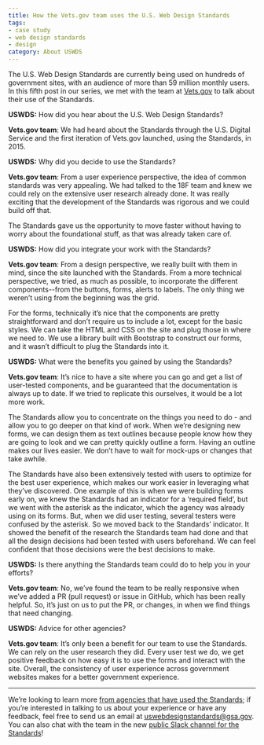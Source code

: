 ```yaml
---
title: How the Vets.gov team uses the U.S. Web Design Standards
tags:
- case study
- web design standards
- design
category: About USWDS
---
```

The U.S. Web Design Standards are currently being used on hundreds of government sites, with an audience of more than 59 million monthly users. In this fifth post in our series, we met with the team at [Vets.gov](https://vets.gov) to talk about their use of the Standards.

**USWDS:** How did you hear about the U.S. Web Design Standards?

**Vets.gov team**: We had heard about the Standards through the U.S. Digital Service and the first iteration of Vets.gov launched, using the Standards, in 2015.

**USWDS:** Why did you decide to use the Standards?

**Vets.gov team**: From a user experience perspective, the idea of common standards was very appealing. We had talked to the 18F team and knew we could rely on the extensive user research already done. It was really exciting that the development of the Standards was rigorous and we could build off that.

The Standards gave us the opportunity to move faster without having to worry about the foundational stuff, as that was already taken care of.

**USWDS:** How did you integrate your work with the Standards?

**Vets.gov team**: From a design perspective, we really built with them in mind, since the site launched with the Standards. From a more technical perspective, we tried, as much as possible, to incorporate the different components--from the buttons, forms, alerts to labels. The only thing we weren’t using from the beginning was the grid.

For the forms, technically it’s nice that the components are pretty straightforward and don’t require us to include a lot, except for the basic styles. We can take the HTML and CSS on the site and plug those in where we need to. We use a library built with Bootstrap to construct our forms, and it wasn’t difficult to plug the Standards into it.

**USWDS:** What were the benefits you gained by using the Standards?

**Vets.gov team**: It’s nice to have a site where you can go and get a list of user-tested components, and be guaranteed that the documentation is always up to date. If we tried to replicate this ourselves, it would be a lot more work.

The Standards allow you to concentrate on the things you need to do - and allow you to go deeper on that kind of work. When we’re designing new forms, we can design them as text outlines because people know how they are going to look and we can pretty quickly outline a form. Having an outline makes our lives easier. We don’t have to wait for mock-ups or changes that take awhile.

The Standards have also been extensively tested with users to optimize for the best user experience, which makes our work easier in leveraging what they’ve discovered. One example of this is when we were building forms early on, we knew the Standards had an indicator for a ‘required field’, but we went with the asterisk as the indicator, which the agency was already using on its forms. But, when we did user testing, several testers were confused by the asterisk. So we moved back to the Standards’ indicator. It showed the benefit of the research the Standards team had done and that all the design decisions had been tested with users beforehand. We can feel confident that those decisions were the best decisions to make.

**USWDS:** Is there anything the Standards  team could do to help you in your  efforts?

**Vets.gov team**: No, we’ve found the team to be really responsive when we’ve added a PR (pull request) or issue in GitHub, which has been really helpful. So, it’s just on us to put the PR, or changes, in when we find things that need changing.

**USWDS:** Advice for other agencies?

**Vets.gov team**: It’s only been a benefit for our team to use the Standards. We can rely on the user research they did. Every user test we do, we get positive feedback on how easy it is to use the forms and interact with the site. Overall, the consistency of user experience across government websites makes for a better government experience.

---

We’re looking to learn more [from agencies that have used the Standards](/getting-started/showcase/); if you’re interested in talking to us about your experience or have any feedback, feel free to send us an email at [uswebdesignstandards@gsa.gov](mailto:uswebdesignstandards@gsa.gov). You can also chat with the team in the new [public Slack channel for the Standards](https://chat.18f.gov/)!
